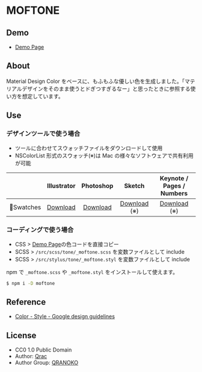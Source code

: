 # MOFTONE

## Demo

- [Demo Page][link-demo]

## About

Material Design Color をベースに、もふもふな優しい色を生成しました。「マテリアルデザインをそのまま使うとドぎつすぎるなー」と思ったときに参照する使い方を想定しています。

## Use

### デザインツールで使う場合

- ツールに合わせてスウォッチファイルをダウンロードして使用
- NSColorList 形式のスウォッチ(※)は Mac の様々なソフトウェアで共有利用が可能

|          |      Illustrator       |       Photoshop        |           Sketch           | Keynote / Pages / Numbers  |
| :------: | :--------------------: | :--------------------: | :------------------------: | :------------------------: |
| Swatches | [Download][link-dl-a1] | [Download][link-dl-a1] | [Download][link-dl-a2] (※) | [Download][link-dl-a2] (※) |

### コーディングで使う場合

- CSS > [Demo Page][link-demo]の色コードを直接コピー
- SCSS > `/src/scss/tone/_moftone.scss` を変数ファイルとして include
- SCSS > `/src/stylus/tone/_moftone.styl` を変数ファイルとして include

npm で `_moftone.scss` や `_moftone.styl` をインストールして使えます。

```bash
$ npm i -D moftone
```

## Reference

- [Color - Style - Google design guidelines](https://material.google.com/style/color.html#color-color-palette)

## License

- CC0 1.0 Public Domain
- Author: [Qrac][link-twitter]
- Author Group: [QRANOKO][link-qranoko]

[link-demo]: https://qrac.github.io/moftone/
[link-dl-a1]: https://qrac.github.io/moftone/dist/swatches-moftone.ase
[link-dl-a2]: https://qrac.github.io/moftone/dist/swatches-moftone.clr
[link-dl-b1]: https://qrac.github.io/moftone/dist/template-moftone.ai
[link-twitter]: https://twitter.com/Qrac_JP
[link-qranoko]: https://qranoko.jp
